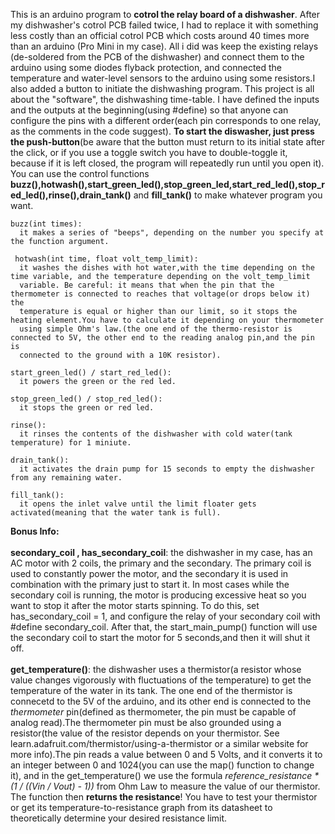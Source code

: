 This is an arduino program to <b>cotrol the relay board of a dishwasher</b>. After my dishwasher's cotrol PCB failed twice, I had to replace 
it with something less costly than an official cotrol PCB which costs around 40 times more than an arduino (Pro Mini in my case). 
All i did was keep the existing relays (de-soldered from the PCB of the dishwasher) and connect them to the arduino using some diodes 
flyback protection, and connected the temperature and water-level sensors to the arduino using some resistors.I also added a button to 
initiate the dishwashing program. This project is all about the "software", the dishwashing time-table. I have defined the inputs 
and the outputs at the beginning(using #define) so that anyone can configure the pins with a different order(each pin corresponds to 
one relay, as the comments in the code suggest).
<b>To start the diswasher, just press the push-button</b>(be aware that the button must return to its initial state after the click, or if 
you use a toggle switch you have to double-toggle it, because if it is left closed, the program will repeatedly run until you open it).
You can use the control functions <b>buzz(),hotwash(),start_green_led(),stop_green_led,start_red_led(),stop_red_led(),rinse(),drain_tank()</b>
and <b>fill_tank()</b> to make whatever program you want.
~~~~~~~~~~~~~~~~~~~~~~~~~~~~~~~~~~~~~~~~~~~~~~~~~~~~~~~~~~~~~~~~~~~~~~~~~~~~~~~~~~~~~~~~~~~~~~~~~~~~~~~~~~~~~~~~~~~~~~~~~~~~~~~~~~~~~
buzz(int times):
  it makes a series of "beeps", depending on the number you specify at the function argument.
~~~~~~~~~~~~~~~~~~~~~~~~~~~~~~~~~~~~~~~~~~~~~~~~~~~~~~~~~~~~~~~~~~~~~~~~~~~~~~~~~~~~~~~~~~~~~~~~~~~~~~~~~~~~~~~~~~~~~~~~~~~~~~~~~~~~~
~~~~~~~~~~~~~~~~~~~~~~~~~~~~~~~~~~~~~~~~~~~~~~~~~~~~~~~~~~~~~~~~~~~~~~~~~~~~~~~~~~~~~~~~~~~~~~~~~~~~~~~~~~~~~~~~~~~~~~~~~~~~~~~~~~~~~
 hotwash(int time, float volt_temp_limit):
  it washes the dishes with hot water,with the time depending on the time variable, and the temperature depending on the volt_temp_limit
  variable. Be careful: it means that when the pin that the thermometer is connected to reaches that voltage(or drops below it) the 
  temperature is equal or higher than our limit, so it stops the heating element.You have to calculate it depending on your thermometer
  using simple Ohm's law.(the one end of the thermo-resistor is connected to 5V, the other end to the reading analog pin,and the pin is   
  connected to the ground with a 10K resistor).
~~~~~~~~~~~~~~~~~~~~~~~~~~~~~~~~~~~~~~~~~~~~~~~~~~~~~~~~~~~~~~~~~~~~~~~~~~~~~~~~~~~~~~~~~~~~~~~~~~~~~~~~~~~~~~~~~~~~~~~~~~~~~~~~~~~~~
~~~~~~~~~~~~~~~~~~~~~~~~~~~~~~~~~~~~~~~~~~~~~~~~~~~~~~~~~~~~~~~~~~~~~~~~~~~~~~~~~~~~~~~~~~~~~~~~~~~~~~~~~~~~~~~~~~~~~~~~~~~~~~~~~~~~~
start_green_led() / start_red_led():
  it powers the green or the red led.
~~~~~~~~~~~~~~~~~~~~~~~~~~~~~~~~~~~~~~~~~~~~~~~~~~~~~~~~~~~~~~~~~~~~~~~~~~~~~~~~~~~~~~~~~~~~~~~~~~~~~~~~~~~~~~~~~~~~~~~~~~~~~~~~~~~~~
~~~~~~~~~~~~~~~~~~~~~~~~~~~~~~~~~~~~~~~~~~~~~~~~~~~~~~~~~~~~~~~~~~~~~~~~~~~~~~~~~~~~~~~~~~~~~~~~~~~~~~~~~~~~~~~~~~~~~~~~~~~~~~~~~~~~~
stop_green_led() / stop_red_led():
  it stops the green or red led.
~~~~~~~~~~~~~~~~~~~~~~~~~~~~~~~~~~~~~~~~~~~~~~~~~~~~~~~~~~~~~~~~~~~~~~~~~~~~~~~~~~~~~~~~~~~~~~~~~~~~~~~~~~~~~~~~~~~~~~~~~~~~~~~~~~~~~
~~~~~~~~~~~~~~~~~~~~~~~~~~~~~~~~~~~~~~~~~~~~~~~~~~~~~~~~~~~~~~~~~~~~~~~~~~~~~~~~~~~~~~~~~~~~~~~~~~~~~~~~~~~~~~~~~~~~~~~~~~~~~~~~~~~~~
rinse():
  it rinses the contents of the dishwasher with cold water(tank temperature) for 1 miniute.
~~~~~~~~~~~~~~~~~~~~~~~~~~~~~~~~~~~~~~~~~~~~~~~~~~~~~~~~~~~~~~~~~~~~~~~~~~~~~~~~~~~~~~~~~~~~~~~~~~~~~~~~~~~~~~~~~~~~~~~~~~~~~~~~~~~~~
~~~~~~~~~~~~~~~~~~~~~~~~~~~~~~~~~~~~~~~~~~~~~~~~~~~~~~~~~~~~~~~~~~~~~~~~~~~~~~~~~~~~~~~~~~~~~~~~~~~~~~~~~~~~~~~~~~~~~~~~~~~~~~~~~~~~~
drain_tank():
  it activates the drain pump for 15 seconds to empty the dishwasher from any remaining water.
~~~~~~~~~~~~~~~~~~~~~~~~~~~~~~~~~~~~~~~~~~~~~~~~~~~~~~~~~~~~~~~~~~~~~~~~~~~~~~~~~~~~~~~~~~~~~~~~~~~~~~~~~~~~~~~~~~~~~~~~~~~~~~~~~~~~~
~~~~~~~~~~~~~~~~~~~~~~~~~~~~~~~~~~~~~~~~~~~~~~~~~~~~~~~~~~~~~~~~~~~~~~~~~~~~~~~~~~~~~~~~~~~~~~~~~~~~~~~~~~~~~~~~~~~~~~~~~~~~~~~~~~~~~
fill_tank():
  it opens the inlet valve until the limit floater gets activated(meaning that the water tank is full).
~~~~~~~~~~~~~~~~~~~~~~~~~~~~~~~~~~~~~~~~~~~~~~~~~~~~~~~~~~~~~~~~~~~~~~~~~~~~~~~~~~~~~~~~~~~~~~~~~~~~~~~~~~~~~~~~~~~~~~~~~~~~~~~~~~~~~
<b>Bonus Info:      </b>
  <br></br>
  <b>secondary_coil , has_secondary_coil</b>: the dishwasher in my case, has an AC motor with 2 coils, the primary and the secondary.
  The primary coil is used to constantly power the motor, and the secondary it is used in combination with the primary just to start it.
  In most cases while the secondary coil is running, the motor is producing excessive heat so you want to stop it after the motor 
  starts spinning. To do this, set has_secondary_coil = 1, and configure the relay of your secondary coil with #define secondary_coil.
  After that, the start_main_pump() function will use the secondary coil to start the motor for 5 seconds,and then it will shut it off.
  <br></br>
  <b>get_temperature()</b>: the dishwasher uses a thermistor(a resistor whose value changes vigorously with fluctuations of the 
  temperature) to get the temperature of the water in its tank. The one end of the thermistor is connecetd to the 5V of the arduino, and 
  its other end is connected to the *thermometer* pin(defined as thermometer, the pin must be capable of analog read).The thermometer 
  pin must be also grounded using a  resistor(the value of the resistor depends on your thermistor. See
  learn.adafruit.com/thermistor/using-a-thermistor or a similar website for more info).The pin reads a value between 0 and 5 Volts, and
  it converts it to an integer between 0 and 1024(you can use the map() function to change it), and in the get_temperature() we use the 
  formula *reference_resistance * (1 / ((Vin / Vout) - 1))* from Ohm Law to measure the value of our thermistor. The function then 
  <b>returns the resistance</b>! You have to test your thermistor or get its temperature-to-resistance graph from its datasheet to 
  theoretically determine your desired resistance limit.
  
